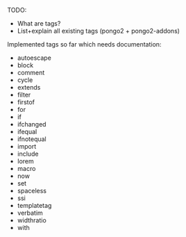 TODO:

* What are tags?
* List+explain all existing tags (pongo2 + pongo2-addons)

Implemented tags so far which needs documentation:

* autoescape
* block
* comment
* cycle
* extends
* filter
* firstof
* for
* if
* ifchanged
* ifequal
* ifnotequal
* import
* include
* lorem
* macro
* now
* set
* spaceless
* ssi
* templatetag
* verbatim
* widthratio
* with